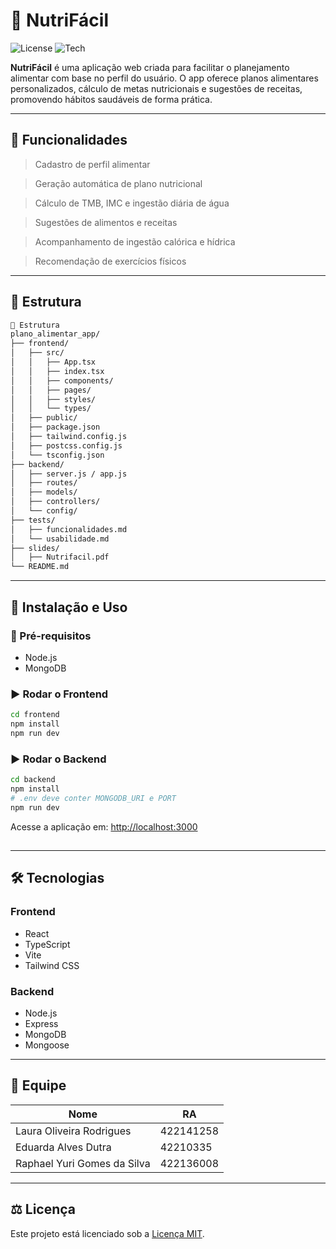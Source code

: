 # 🥗 NutriFácil

![License](https://img.shields.io/badge/license-MIT-green)
![Tech](https://img.shields.io/badge/feito%20com-React%20%7C%20Node.js-blue)

**NutriFácil** é uma aplicação web criada para facilitar o planejamento alimentar com base no perfil do usuário. O app oferece planos alimentares personalizados, cálculo de metas nutricionais e sugestões de receitas, promovendo hábitos saudáveis de forma prática.

---

## 🧠 Funcionalidades
> Cadastro de perfil alimentar

> Geração automática de plano nutricional

> Cálculo de TMB, IMC e ingestão diária de água

> Sugestões de alimentos e receitas

> Acompanhamento de ingestão calórica e hídrica

> Recomendação de exercícios físicos

---

## 📁 Estrutura
```md
📁 Estrutura
plano_alimentar_app/
├── frontend/
│   ├── src/
│   │   ├── App.tsx
│   │   ├── index.tsx
│   │   ├── components/
│   │   ├── pages/
│   │   ├── styles/
│   │   └── types/
│   ├── public/
│   ├── package.json
│   ├── tailwind.config.js
│   ├── postcss.config.js
│   └── tsconfig.json
├── backend/
│   ├── server.js / app.js
│   ├── routes/
│   ├── models/
│   ├── controllers/
│   └── config/
├── tests/  
│   ├── funcionalidades.md
│   └── usabilidade.md
├── slides/ 
│   ├── Nutrifacil.pdf
└── README.md
```
---

## 🚀 Instalação e Uso

### 🔧 Pré-requisitos

- Node.js
- MongoDB

### ▶️ Rodar o Frontend

```bash
cd frontend
npm install
npm run dev
```
### ▶️ Rodar o Backend

```bash
cd backend
npm install
# .env deve conter MONGODB_URI e PORT
npm run dev
```
Acesse a aplicação em: [http://localhost:3000](http://localhost:3000)

## 
---
## 🛠️ Tecnologias

### Frontend

- React  
- TypeScript  
- Vite  
- Tailwind CSS

### Backend

- Node.js  
- Express  
- MongoDB  
- Mongoose
---
## 👥 Equipe

| Nome                        | RA        |
|-----------------------------|-----------|
| Laura Oliveira Rodrigues    | 422141258 |
| Eduarda Alves Dutra         | 42210335  |
| Raphael Yuri Gomes da Silva | 422136008 |
---
## ⚖️ Licença

Este projeto está licenciado sob a [Licença MIT](LICENSE).
